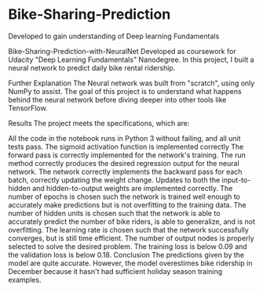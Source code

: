 # Bike-Sharing-Prediction
Developed to gain understanding of Deep learning Fundamentals

Bike-Sharing-Prediction-with-NeuralNet
Developed as coursework for Udacity "Deep Learning Fundamentals" Nanodegree. In this project, I built a neural network to predict daily bike rental ridership.

Further Explanation
The Neural network was built from "scratch", using only NumPy to assist. The goal of this project is to understand what happens behind the neural network before diving deeper into other tools like TensorFlow.

Results
The project meets the specifications, which are:

All the code in the notebook runs in Python 3 without failing, and all unit tests pass.
The sigmoid activation function is implemented correctly
The forward pass is correctly implemented for the network's training.
The run method correctly produces the desired regression output for the neural network.
The network correctly implements the backward pass for each batch, correctly updating the weight change.
Updates to both the input-to-hidden and hidden-to-output weights are implemented correctly.
The number of epochs is chosen such the network is trained well enough to accurately make predictions but is not overfitting to the training data.
The number of hidden units is chosen such that the network is able to accurately predict the number of bike riders, is able to generalize, and is not overfitting.
The learning rate is chosen such that the network successfully converges, but is still time efficient.
The number of output nodes is properly selected to solve the desired problem.
The training loss is below 0.09 and the validation loss is below 0.18.
Conclusion
The predictions given by the model are quite accurate. However, the model overestimes bike ridership in December because it hasn't had sufficient holiday season training examples.
